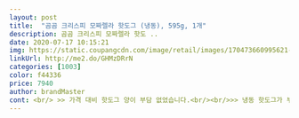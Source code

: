 ```yaml
---
layout: post 
title:  "곰곰 크리스피 모짜렐라 핫도그 (냉동), 595g, 1개" 
description: 곰곰 크리스피 모짜렐라 핫도 ..
date: 2020-07-17 10:15:21 
img: https://static.coupangcdn.com/image/retail/images/170473660995621-bd46fc6f-e514-45a8-abcf-a3c2cb647bc2.jpg 
linkUrl: http://me2.do/GHMzDRrN 
categories: [1003] 
color: f44336 
price: 7940 
author: brandMaster 
cont: <br/> >> 가격 대비 핫도그 양이 부담 없었습니다.<br/><br/>>> 냉동 핫도그가 부서질 일은 없겠지만, 눌려있지는 않겠구나 하는 믿음이 먹기 전부터 생기더군요.<br/><br/>>> 눈으로 보아도 바삭하고, 손으로 만졌을 때도 그대로 느껴지더군요.<br/><br/>>> 늘어나는 것이 보이고 느껴져서 ‘아 치즈가 있구나’를 알 정도입니다.<br/><br/>>> 먹기 불편한 정도는 아니지만, 개인적으로 제가 싫어하는 맛의 소시지가 들어있었습니다.<br/><br/>>> 이게 맛이 생각보다 좋아요.<br/> 스트레스 받았을 때 단짠바삭으로 풀기 딱입니다.<br/><br/>>> 입 천장은 긁지 않으면서 바삭바삭한 느낌은 정말 마음에 들었습니다.<br/><br/>>> 전자레인지에 돌린 핫도그를 키친타월 위에 약 2분 놓아두니 다시 적당히 바삭해지는데, 저는 기다리기 너무 귀찮았네요.<br/><br/>>> 제가 식성이 좋아서 그런진 모르겠지만, 1개는 간에 기별도 안 갔습니다.<br/><br/>>> 제가 치즈를 좋아해서 항상 치즈 핫도그를 사 먹는데, 이 제품은 치즈의 풍미가 아쉽습니다.<br/><br/>>> 한 입 먹으면 모짜렐라 치즈가 쑥 빠지고, 두 번째 입에서 소시지가 보입니다.<br/> ( 첨부 영상 참고 )<br/><br/> - 겉 포장 안에 핫도그가 개별 포장되어 있습니다.<br/><br/><br/> - 공기가 적당히 빵빵하게 들어 있는 포장 패키지가 깔끔합니다.<br/><br/><br/> - 과대 포장이라는 느낌은 없습니다.<br/><br/><br/> - 데우기 전, 개별 포장을 벗기니, 마치 바로 먹어도 될 것 같은 자태의 핫도그를 만날 수 있었습니다.<br/><br/> 
---
```

 